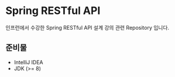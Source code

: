 # Spring RESTful API
인프런에서 수강한 Spring RESTful API 설계 강의 관련 Repository 입니다.

## 준비물
- IntelliJ IDEA
- JDK (>= 8)
